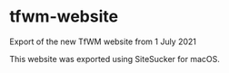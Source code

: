 # tfwm-website
Export of the new TfWM website from 1 July 2021

This website was exported using SiteSucker for macOS.